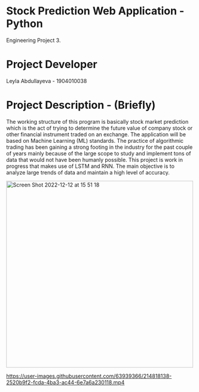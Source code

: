 # Stock Prediction Web Application - Python

Engineering Project 3.

# Project Developer 

 Leyla Abdullayeva - 1904010038

# Project Description - (Briefly)

The working structure of this program is basically stock market prediction which is the act of trying to determine the future value of company stock or other financial instrument traded on an exchange. 
The application will be based on Machine Learning (ML) standards.
The practice of algorithmic trading has been gaining a strong footing in the industry for the past couple of years mainly because of the large scope to study and implement tons of data that would not have been humanly possible.
This project is work in progress that makes use of LSTM and RNN. 
The main objective is to analyze large trends of data and maintain a high level of accuracy.

   <img width="500" alt="Screen Shot 2022-12-12 at 15 51 18" src="https://user-images.githubusercontent.com/63939366/207049509-3151b7db-a64a-4772-b0af-33a9d48c9aeb.png">

https://user-images.githubusercontent.com/63939366/214818138-2520b9f2-fcda-4ba3-ac44-6e7a6a230118.mp4

